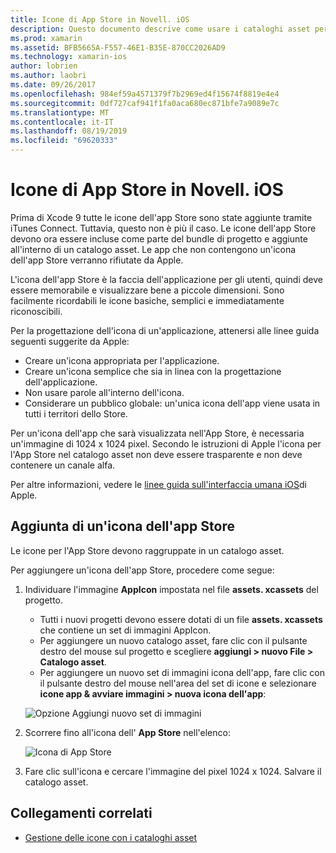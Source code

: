 ```yaml
---
title: Icone di App Store in Novell. iOS
description: Questo documento descrive come usare i cataloghi asset per gestire un'icona dell'app Store per un'applicazione Novell. iOS. In precedenza, le icone dell'app Store venivano gestite con iTunes Connect.
ms.prod: xamarin
ms.assetid: BFB5665A-F557-46E1-B35E-870CC2026AD9
ms.technology: xamarin-ios
author: lobrien
ms.author: laobri
ms.date: 09/26/2017
ms.openlocfilehash: 984ef59a4571379f7b2969ed4f15674f8819e4e4
ms.sourcegitcommit: 0df727caf941f1fa0aca680ec871bfe7a9089e7c
ms.translationtype: MT
ms.contentlocale: it-IT
ms.lasthandoff: 08/19/2019
ms.locfileid: "69620333"
---
```

# <a name="app-store-icons-in-xamarinios"></a>Icone di App Store in Novell. iOS

Prima di Xcode 9 tutte le icone dell'app Store sono state aggiunte tramite iTunes Connect. Tuttavia, questo non è più il caso. Le icone dell'app Store devono ora essere incluse come parte del bundle di progetto e aggiunte all'interno di un catalogo asset. Le app che non contengono un'icona dell'app Store verranno rifiutate da Apple.

L'icona dell'app Store è la faccia dell'applicazione per gli utenti, quindi deve essere memorabile e visualizzare bene a piccole dimensioni. Sono facilmente ricordabili le icone basiche, semplici e immediatamente riconoscibili.

Per la progettazione dell'icona di un'applicazione, attenersi alle linee guida seguenti suggerite da Apple:

- Creare un'icona appropriata per l'applicazione.
- Creare un'icona semplice che sia in linea con la progettazione dell'applicazione.
- Non usare parole all'interno dell'icona.
- Considerare un pubblico globale: un'unica icona dell'app viene usata in tutti i territori dello Store.

Per un'icona dell'app che sarà visualizzata nell'App Store, è necessaria un'immagine di 1024 x 1024 pixel.  Secondo le istruzioni di Apple l'icona per l'App Store nel catalogo asset non deve essere trasparente e non deve contenere un canale alfa.

Per altre informazioni, vedere le [linee guida sull'interfaccia umana iOS](https://developer.apple.com/ios/human-interface-guidelines/icons-and-images/image-size-and-resolution/)di Apple.

## <a name="adding-an-app-store-icon"></a>Aggiunta di un'icona dell'app Store

Le icone per l'App Store devono raggruppate in un catalogo asset. 

Per aggiungere un'icona dell'app Store, procedere come segue:

1. Individuare l'immagine **AppIcon** impostata nel file **assets. xcassets** del progetto. 
    - Tutti i nuovi progetti devono essere dotati di un file **assets. xcassets** che contiene un set di immagini AppIcon.
    - Per aggiungere un nuovo catalogo asset, fare clic con il pulsante destro del mouse sul progetto e scegliere **aggiungi > nuovo File > Catalogo asset**.
    - Per aggiungere un nuovo set di immagini icona dell'app, fare clic con il pulsante destro del mouse nell'area del set di icone e selezionare **icone app & avviare immagini > nuova icona dell'app**:

    ![Opzione Aggiungi nuovo set di immagini](app-store-icon-images/image1.png)

2. Scorrere fino all'icona dell' **App Store** nell'elenco:

    ![Icona di App Store](app-store-icon-images/image2.png)

3. Fare clic sull'icona e cercare l'immagine del pixel 1024 x 1024. Salvare il catalogo asset.




## <a name="related-links"></a>Collegamenti correlati

- [Gestione delle icone con i cataloghi asset](~/ios/app-fundamentals/images-icons/app-icons.md#managing)
